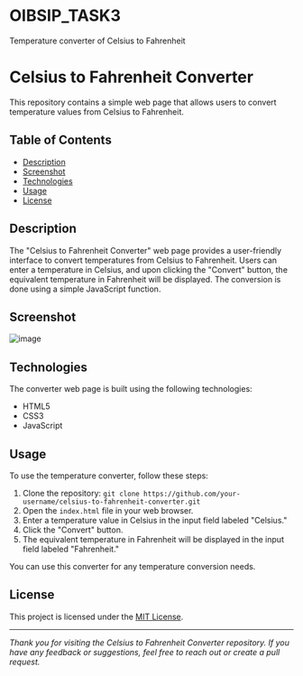 # OIBSIP_TASK3
Temperature converter of Celsius to Fahrenheit
# Celsius to Fahrenheit Converter

This repository contains a simple web page that allows users to convert temperature values from Celsius to Fahrenheit.

## Table of Contents

- [Description](#description)
- [Screenshot](#screenshot)
- [Technologies](#technologies)
- [Usage](#usage)
- [License](#license)

## Description

The "Celsius to Fahrenheit Converter" web page provides a user-friendly interface to convert temperatures from Celsius to Fahrenheit. Users can enter a temperature in Celsius, and upon clicking the "Convert" button, the equivalent temperature in Fahrenheit will be displayed. The conversion is done using a simple JavaScript function.

## Screenshot
![image](https://github.com/heeyparth/OIBSIP_TASK3/assets/113229661/e2a00f8e-9590-4614-9463-06296c961e7c)



## Technologies

The converter web page is built using the following technologies:

- HTML5
- CSS3
- JavaScript

## Usage

To use the temperature converter, follow these steps:

1. Clone the repository: `git clone https://github.com/your-username/celsius-to-fahrenheit-converter.git`
2. Open the `index.html` file in your web browser.
3. Enter a temperature value in Celsius in the input field labeled "Celsius."
4. Click the "Convert" button.
5. The equivalent temperature in Fahrenheit will be displayed in the input field labeled "Fahrenheit."

You can use this converter for any temperature conversion needs.

## License

This project is licensed under the [MIT License](LICENSE).

---

_Thank you for visiting the Celsius to Fahrenheit Converter repository. If you have any feedback or suggestions, feel free to reach out or create a pull request._

